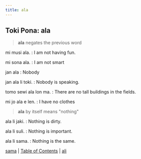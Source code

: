 ```yaml
---
title: ala
---
```


## Toki Pona: ala

> **ala** negates the previous word

mi musi ala.
: I am not having fun.

mi sona ala.
: I am not smart

jan ala
: Nobody

jan ala li toki.
: Nobody is speaking.

tomo sewi ala lon ma.
: There are no tall buildings in the fields.

mi jo ala e len.
: I have no clothes

> **ala** by itself means "nothing"

ala li jaki.
: Nothing is dirty.

ala li suli.
: Nothing is important.

ala li sama.
: Nothing is the same.

[sama](22sama.md) | [Table of Contents](toc.md) | [ali](24ali.md)